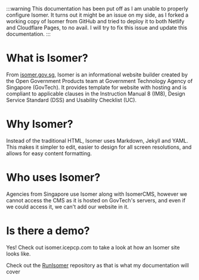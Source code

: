 :::warning
This documentation has been put off as I am unable to properly configure Isomer. It turns out it might be an issue on my side, as I forked a working copy of Isomer from GitHub and tried to deploy it to both Netlify and Cloudflare Pages, to no avail. I will try to fix this issue and update this documentation.
:::
# What is Isomer?
From [isomer.gov.sg](https://www.isomer.gov.sg/faq/), Isomer is an informational website builder created by the Open Government Products team at Government Technology Agency of Singapore (GovTech). It provides template for website with hosting and is compliant to applicable clauses in the Instruction Manual 8 (IM8), Design Service Standard (DSS) and Usability Checklist (UC).
# Why Isomer?
Instead of the traditional HTML, Isomer uses Markdown, Jekyll and YAML. This makes it simpler to edit, easier to design for all screen resolutions, and allows for easy content formatting.
# Who uses Isomer?
Agencies from Singapore use Isomer along with IsomerCMS, however we cannot access the CMS as it is hosted on GovTech's servers, and even if we could access it, we can't add our website in it.
# Is there a demo?
Yes! Check out isomer.icepcp.com to take a look at how an Isomer site looks like.

Check out the [RunIsomer](https://github.com/icepcp/RunIsomer) repository as that is what my documentation will cover